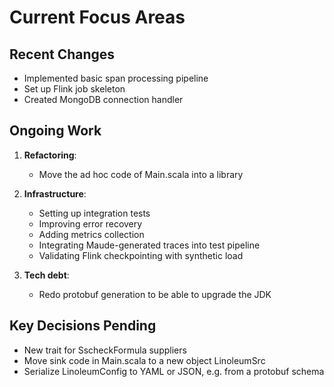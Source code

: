 # Current Focus Areas

## Recent Changes

- Implemented basic span processing pipeline
- Set up Flink job skeleton
- Created MongoDB connection handler

## Ongoing Work
1. **Refactoring**:
   - Move the ad hoc code of Main.scala into a library

2. **Infrastructure**:
   - Setting up integration tests
   - Improving error recovery
   - Adding metrics collection
   - Integrating Maude-generated traces into test pipeline
   - Validating Flink checkpointing with synthetic load

3. **Tech debt**:
   - Redo protobuf generation to be able to upgrade the JDK

## Key Decisions Pending
- New trait for SscheckFormula suppliers
- Move sink code in Main.scala to a new object LinoleumSrc
- Serialize LinoleumConfig to YAML or JSON, e.g. from a protobuf schema
